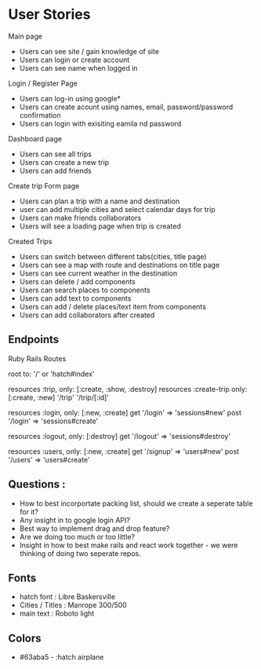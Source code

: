 # User Stories
Main page
- Users can see site / gain knowledge of site
- Users can login or create account
- Users can see name when logged in


Login / Register Page
- Users can log-in using google*
- Users can create acount using names, email, password/password confirmation
- Users can login with exisiting eamila nd password


Dashboard page
- Users can see all trips
- Users can create a new trip
- Users can add friends


Create trip Form page
- Users can plan a trip with a name and destination
- user can add multiple cities and select calendar days for trip
- Users can make friends collaborators
- Users will see a loading page when trip is created


Created Trips
- Users can switch between different tabs(cities, title page)
- Users can see a map with route and destinations on title page
- Users can see current weather in the destination
- Users can delete / add components
- Users can search places to components
- Users can add text to components
- Users can add / delete places/text item from components
- Users can add collaborators after created


## Endpoints

Ruby Rails Routes

  root to: '/' or 'hatch#index'

  resources :trip, only: [:create, :show, :destroy]
  resources :create-trip only: [:create, :new]
  '/trip'
  '/trip/[:id]'

  resources :login, only: [:new, :create]
  get '/login' => 'sessions#new'
  post '/login' => 'sessions#create'


  resources :logout, only: [:destroy]
  get '/logout' => 'sessions#destroy'

  resources :users, only: [:new, :create]
  get '/signup' => 'users#new'
  post '/users' => 'users#create'


## Questions :

- How to best incorportate packing list, should we create a seperate table for it?
- Any insight in to google login API?
- Best way to implement drag and drop feature?
- Are we doing too much or too little?
- Insight in how to best make rails and react work together - we were thinking of doing two   seperate repos.

## Fonts
- hatch font : Libre Baskersville
- Cities / Titles : Manrope 300/500
- main text : Roboto light 


## Colors
- #63aba5 - :hatch airplane


